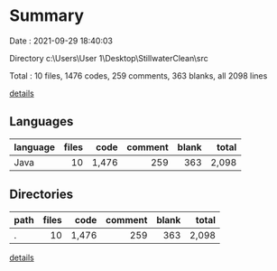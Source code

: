 # Summary

Date : 2021-09-29 18:40:03

Directory c:\Users\User 1\Desktop\StillwaterClean\src

Total : 10 files,  1476 codes, 259 comments, 363 blanks, all 2098 lines

[details](details.md)

## Languages
| language | files | code | comment | blank | total |
| :--- | ---: | ---: | ---: | ---: | ---: |
| Java | 10 | 1,476 | 259 | 363 | 2,098 |

## Directories
| path | files | code | comment | blank | total |
| :--- | ---: | ---: | ---: | ---: | ---: |
| . | 10 | 1,476 | 259 | 363 | 2,098 |

[details](details.md)
